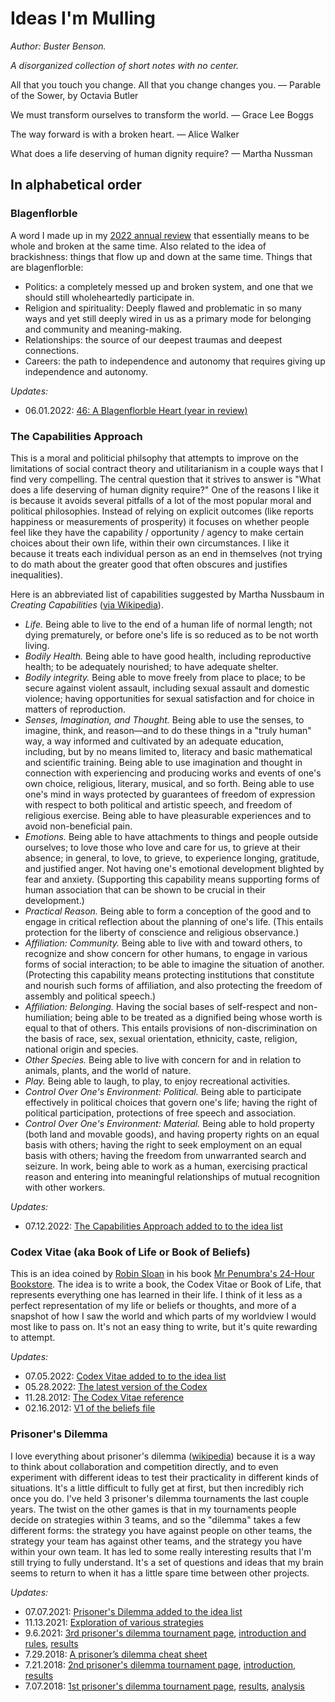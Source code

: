 # Ideas I'm Mulling
*Author: Buster Benson.*

*A disorganized collection of short notes with no center.*

All that you touch
you change.
All that you change
changes you.
&mdash; Parable of the Sower, by Octavia Butler

We must transform ourselves
to transform the world.
&mdash; Grace Lee Boggs

The way forward is with a broken heart.
&mdash; Alice Walker

What does a life deserving of human dignity require?
&mdash; Martha Nussman

## In alphabetical order

### Blagenflorble
A word I made up in my [2022 annual review](https://buster.medium.com/46-a-blagenflorble-heart-31bc2a992a83?source=topics_v2---------2-84--------------------71fa620b_ad1c_47c2_b778_4082b217635b-------19) that essentially means to be whole and broken at the same time. Also related to the idea of brackishness: things that flow up and down at the same time. Things that are blagenflorble:

- Politics: a completely messed up and broken system, and one that we should still wholeheartedly participate in.
- Religion and spirituality: Deeply flawed and problematic in so many ways and yet still deeply wired in us as a primary mode for belonging and community and meaning-making. 
- Relationships: the source of our deepest traumas and deepest connections. 
- Careers: the path to independence and autonomy that requires giving up independence and autonomy.

*Updates:*

- 06.01.2022: [46: A Blagenflorble Heart (year in review)](https://buster.medium.com/46-a-blagenflorble-heart-31bc2a992a83)


### The Capabilities Approach
This is a moral and politicial philsophy that attempts to improve on the limitations of social contract theory and utilitarianism in a couple ways that I find very compelling. The central question that it strives to answer is "What does a life deserving of human dignity require?" One of the reasons I like it is because it avoids several pitfalls of a lot of the most popular moral and political philosophies. Instead of relying on explicit outcomes (like reports happiness or measurements of prosperity) it focuses on whether people feel like they have the capability / opportunity / agency to make certain choices about their own life, within their own circumstances. I like it because it treats each individual person as an end in themselves (not trying to do math about the greater good that often obscures and justifies inequalities). 

Here is an abbreviated list of capabilities suggested by Martha Nussbaum in _Creating Capabilities_ ([via Wikipedia](https://en.wikipedia.org/wiki/Capability_approach#:~:text=Nussbaum's%20capabilities%20approach%20is%20centered,persons%2C%20rather%20than%20to%20groups.)).

- *Life.* Being able to live to the end of a human life of normal length; not dying prematurely, or before one's life is so reduced as to be not worth living.
- *Bodily Health.* Being able to have good health, including reproductive health; to be adequately nourished; to have adequate shelter.
- *Bodily integrity.* Being able to move freely from place to place; to be secure against violent assault, including sexual assault and domestic violence; having opportunities for sexual satisfaction and for choice in matters of reproduction.
- *Senses, Imagination, and Thought.* Being able to use the senses, to imagine, think, and reason—and to do these things in a "truly human" way, a way informed and cultivated by an adequate education, including, but by no means limited to, literacy and basic mathematical and scientific training. Being able to use imagination and thought in connection with experiencing and producing works and events of one's own choice, religious, literary, musical, and so forth. Being able to use one's mind in ways protected by guarantees of freedom of expression with respect to both political and artistic speech, and freedom of religious exercise. Being able to have pleasurable experiences and to avoid non-beneficial pain.
- *Emotions.* Being able to have attachments to things and people outside ourselves; to love those who love and care for us, to grieve at their absence; in general, to love, to grieve, to experience longing, gratitude, and justified anger. Not having one's emotional development blighted by fear and anxiety. (Supporting this capability means supporting forms of human association that can be shown to be crucial in their development.)
- *Practical Reason.* Being able to form a conception of the good and to engage in critical reflection about the planning of one's life. (This entails protection for the liberty of conscience and religious observance.)
- *Affiliation: Community.* Being able to live with and toward others, to recognize and show concern for other humans, to engage in various forms of social interaction; to be able to imagine the situation of another. (Protecting this capability means protecting institutions that constitute and nourish such forms of affiliation, and also protecting the freedom of assembly and political speech.)
- *Affiliation: Belonging.* Having the social bases of self-respect and non-humiliation; being able to be treated as a dignified being whose worth is equal to that of others. This entails provisions of non-discrimination on the basis of race, sex, sexual orientation, ethnicity, caste, religion, national origin and species.
- *Other Species.* Being able to live with concern for and in relation to animals, plants, and the world of nature.
- *Play.* Being able to laugh, to play, to enjoy recreational activities.
- *Control Over One's Environment: Political.* Being able to participate effectively in political choices that govern one's life; having the right of political participation, protections of free speech and association.
- *Control Over One's Environment: Material.* Being able to hold property (both land and movable goods), and having property rights on an equal basis with others; having the right to seek employment on an equal basis with others; having the freedom from unwarranted search and seizure. In work, being able to work as a human, exercising practical reason and entering into meaningful relationships of mutual recognition with other workers.

*Updates:*

- 07.12.2022: [The Capabilities Approach added to to the idea list](https://medium.com/blagenflorble/the-capabilities-approach-added-to-the-list-d8b63836903)



### Codex Vitae (aka Book of Life or Book of Beliefs)
This is an idea coined by [Robin Sloan](https://www.robinsloan.com/) in his book [Mr Penumbra's 24-Hour Bookstore](https://www.robinsloan.com/books/penumbra/). The idea is to write a book, the Codex Vitae or Book of Life, that represents everything one has learned in their life. I think of it less as a perfect representation of my life or beliefs or thoughts, and more of a snapshot of how I saw the world and which parts of my worldview I would most like to pass on. It's not an easy thing to write, but it's quite rewarding to attempt. 

*Updates:*

- 07.05.2022: [Codex Vitae added to to the idea list](https://medium.com/blagenflorble/codex-vitae-2022-285c2b0d25c8)
- 05.28.2022: [The latest version of the Codex](https://github.com/busterbenson/public/blob/ed47676d8b9b885510babcf34dd9ad072b3092ea/book-of-beliefs.md)
- 11.28.2012: [The Codex Vitae reference](https://buster.svbtle.com/codex-vitae)
- 02.16.2012: [V1 of the beliefs file](https://github.com/busterbenson/public/blob/master/files/book-of-beliefs-2012.md)


### Prisoner's Dilemma
I love everything about prisoner's dilemma ([wikipedia](https://en.wikipedia.org/wiki/Prisoner%27s_dilemma)) because it is a way to think about collaboration and competition directly, and to even experiment with different ideas to test their practicality in different kinds of situations. It's a little difficult to fully get at first, but then incredibly rich once you do. I've held 3 prisoner's dilemma tournaments the last couple years. The twist on the other games is that in my tournaments people decide on strategies within 3 teams, and so the "dilemma" takes a few different forms: the strategy you have against people on other teams, the strategy your team has against other teams, and the strategy you have within your own team. It has led to some really interesting results that I'm still trying to fully understand. It's a set of questions and ideas that my brain seems to return to when it has a little spare time between other projects.

*Updates:*

- 07.07.2021: [Prisoner's Dilemma added to the idea list](https://medium.com/blagenflorble/prisoners-dilemma-added-to-the-idea-list-407713bed889)
- 11.13.2021: [Exploration of various strategies](https://dilemma-strategies.herokuapp.com/)
- 9.6.2021: [3rd prisoner's dilemma tournament page](https://www.facebook.com/groups/dilemma3), [introduction and rules](https://paper.dropbox.com/doc/Dilemma-Introduction-Rules--Bk0GZAI5RU7f8I0BL5sZ0Bu2Ag-ZRypnDaec2DFXeMjzzC7B), [results](https://www.facebook.com/groups/dilemma3/posts/1299894500457532/)
- 7.29.2018: [A prisoner’s dilemma cheat sheet](https://medium.com/thinking-is-hard/a-prisoners-dilemma-cheat-sheet-4d85fe289d87)
- 7.21.2018: [2nd prisoner's dilemma tournament page](https://www.facebook.com/groups/245429776074442), [introduction](https://medium.com/thinking-is-hard/dilemma-d73bd4ec0d4e), [results](https://www.facebook.com/groups/dilemma/posts/282361202381299/)
- 7.07.2018: [1st prisoner's dilemma tournament page](https://www.facebook.com/groups/prisonersdilemma), [results](https://www.facebook.com/groups/prisonersdilemma/posts/625786444443361/), [analysis](https://www.facebook.com/groups/prisonersdilemma/permalink/626003937754945/)